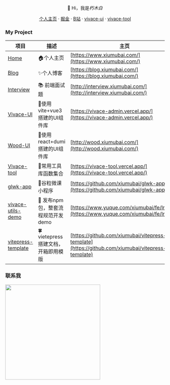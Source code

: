<p align="center">👋 Hi，我是<i>朽木白</i></p>

<p align="center">
  <a href="https://www.yuque.com/xiumubai" target="_black">个人主页</a>
  ·
  <a href="https://juejin.cn/user/430664288573789/posts" target="_black">掘金</a>
  ·
  <a href="https://space.bilibili.com/511605498?spm_id_from=333.337.search-card.all.click" target="_black">B站</a>
  ·
  <a href="https://vivace-admin.vercel.app/" target="_black">vivace-ui</a>
  ·
  <a href="https://vivace-tool.vercel.app/" target="_black">vivace-tool</a>
</p>

### My Project

| 项目  | 描述  | 主页  | Star |
| --- | --- | --- | --- |
| <a href="https://github.com/xiumubai/me" target="_blank">Home</a> | 🏠个人主页 | [https://www.xiumubai.com/](https://www.xiumubai.com/)  |  <img src="https://img.shields.io/github/stars/xiumubai/me"/>   |
| [Blog](https://github.com/xiumubai/vivace-doc) | ✨个人博客 | [https://blog.xiumubai.com/](https://blog.xiumubai.com/)  |  <img src="https://img.shields.io/github/stars/xiumubai/vivace-doc"/>   |
| [Interview](https://github.com/xiumubai/interview-doc) | 📚 前端面试题 | [http://interview.xiumubai.com/](http://interview.xiumubai.com/)  |  <img src="https://img.shields.io/github/stars/xiumubai/interview-doc"/>   |
| [Vivace-UI](https://github.com/xiumubai/vivace-ui) | 🌻使用vite+vue3搭建的UI组件库 | [https://vivace-admin.vercel.app/](https://vivace-admin.vercel.app/)  |  <img src="https://img.shields.io/github/stars/xiumubai/vivace-ui"/>   |
| [Wood-UI](https://github.com/xiumubai/wood-ui) | 🌻使用react+dumi搭建的UI组件库 | [http://wood.xiumubai.com/](http://wood.xiumubai.com/)  |  <img src="https://img.shields.io/github/stars/xiumubai/wood-ui"/>   |
| [Vivace-tool](https://github.com/xiumubai/vivace-tool) | 🔨常用工具库函数集合 | [https://vivace-tool.vercel.app/](https://vivace-tool.vercel.app/)  |  <img src="https://img.shields.io/github/stars/xiumubai/vivace-tool"/>   |
| [glwk-app](https://github.com/xiumubai/glwk-app) | 🍭谷粒微课小程序 | [https://github.com/xiumubai/glwk-app](https://github.com/xiumubai/glwk-app)  |  <img src="https://img.shields.io/github/stars/xiumubai/glwk-app"/>   |
| [vivace-utils-demo](https://github.com/xiumubai/vivace-utils-demo) | 🥭 发布npm包，整套流程规范开发demo | [https://www.yuque.com/xiumubai/fe/lrnuv3](https://www.yuque.com/xiumubai/fe/lrnuv3)  |  <img src="https://img.shields.io/github/stars/xiumubai/vivace-utils-demo"/>   |
| [vitepress-template](https://github.com/xiumubai/vitepress-template) | 🍀 vietepress搭建文档，开箱即用模版 | [https://github.com/xiumubai/vitepress-template](https://github.com/xiumubai/vitepress-template)  |  <img src="https://img.shields.io/github/stars/xiumubai/vitepress-template"/>   |




<!--[![xiumubai github stats](https://github-readme-stats.vercel.app/api?username=xiumubai&show_icons=true)](https://github.com/anuraghazra/github-readme-stats)-->

<!-- <img src="https://github-readme-stats.vercel.app/api/top-langs/?username=xiumubai&theme=radical"> -->

### 联系我

<img src="https://files.mdnice.com/user/15628/9c4b3d01-88a7-4866-877b-35f89eeaa552.jpg" width="300px"  height="300px"/>

